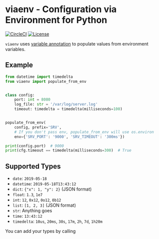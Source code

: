 # viaenv - Configuration via Environment for Python

[![CircleCI](https://circleci.com/gh/tebeka/viaenv.svg?style=svg)](https://circleci.com/gh/tebeka/viaenv)
[![License](https://img.shields.io/badge/License-BSD%203--Clause-blue.svg)](https://opensource.org/licenses/BSD-3-Clause)


`viaenv` uses [variable annotation](https://www.python.org/dev/peps/pep-0526/)
to populate values from environment variables.

## Example

```python
from datetime import timedelta
from viaenv import populate_from_env


class config:
    port: int = 8080
    log_file: str = '/var/log/server.log'
    timeout: timedelta = timedelta(milliseconds=100)


populate_from_env(
    config, prefix='SRV',
    # If you don't pass env, populate_from_env will use os.environ
    env={'SRV_PORT': '9000', 'SRV_TIMEOUT': '300ms'})

print(config.port)  # 9000
print(cfg.timeout == timedelta(milliseconds=300)  # True
```

## Supported Types

- `date`: `2019-05-18`
- `datetime`: `2019-05-18T13:43:12`
- `dict`: `{"x": 1, "y": 2}` (JSON format)
- `float`: `1.3`, `1e7`
- `int`: `12`, `0x12`, `0o12`, `0b12`
- `list`: `[1, 2, 3]` (JSON format)
- `str`: Anything goes
- `time`: `13:43:12`
- `timedelta`: `10us`, `20ms`, `30s`, `17m`, `2h`, `7d`, `1h20m`

You can add your types by calling 
